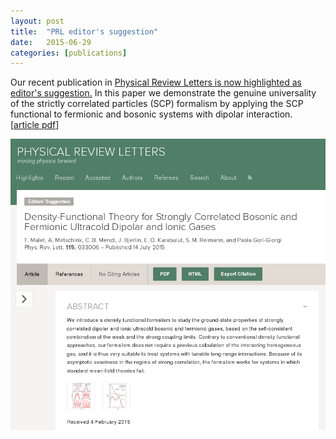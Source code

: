 ```yaml
---
layout: post
title:  "PRL editor's suggestion"
date:   2015-06-29
categories: [publications]
---
```



Our recent publication in <a href="http://journals.aps.org/prl/abstract/10.1103/PhysRevLett.115.033006">Physical Review Letters is now highlighted as editor's suggestion.</a> In this paper we demonstrate the genuine universality of the strictly correlated particles (SCP) formalism by applying the SCP functional to fermionic and bosonic systems with dipolar interaction.<br>
 [<a href="/downloads/Maletal-sub-15.pdf">article pdf</a>]

<a href="http://journals.aps.org/prl/abstract/10.1103/PhysRevLett.115.033006"><img class="my" src="/img/2015_06_29_PRL_editors_suggestion.png" alt="PRL editors suggestion" ></a>



